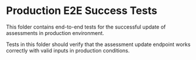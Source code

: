 ﻿# Production E2E Success Tests

This folder contains end-to-end tests for the successful update of assessments in production environment.

Tests in this folder should verify that the assessment update endpoint works correctly with valid inputs in production conditions.
